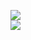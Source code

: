 [![](https://img.shields.io/badge/Made%20With-Github%20Spray-lightgrey.svg?style=for-the-badge&logo=github)](https://github.com/Annihil/github-spray#16645)  
[![](https://i.imgur.com/2DrTn0Z.gif)](https://github.com/Annihil/github-spray)